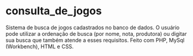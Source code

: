 # consulta_de_jogos
Sistema de busca de jogos cadastrados no banco de dados. O usuário pode utilizar a ordenação de busca (por nome, nota, produtora) ou digitar sua busca que também atende a esses requisitos. 
Feito com PHP, MySql (Workbench), HTML e CSS.
